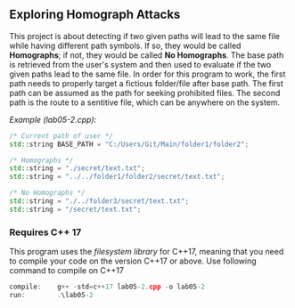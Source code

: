 ## Exploring Homograph Attacks
This project is about detecting if two given paths will lead to the same file while having different path symbols. If so, they would be called **Homographs**; if not, they would be called **No Homographs**. The base path is retrieved from the user's system and then used to evaluate if the two given paths lead to the same file.
In order for this program to work, the first path needs to properly target a fictious folder/file after base path. The first path can be assumed as the path for seeking prohibited files. The second path is the route to a sentitive file, which can be anywhere on the system.

_Example (lab05-2.cpp):_
```c++
/* Current path of user */
std::string BASE_PATH = "C:/Users/Git/Main/folder1/folder2";

/* Homographs */
std::string = "./secret/text.txt";
std::string = "../../folder1/folder2/secret/text.txt";

/* No Homographs */
std::string = "./../folder3/secret/text.txt";
std::string = "/secret/text.txt";
```

### Requires C++ 17
This program uses the _filesystem library_ for C++17, meaning that you need to compile your code on the version C++17 or above. Use following command to compile on C++17
``` c++
compile:    g++ -std=c++17 lab05-2.cpp -o lab05-2
run:        .\lab05-2
```

